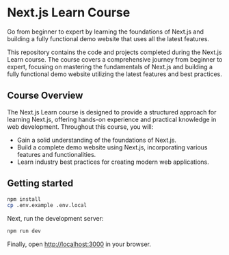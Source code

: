 # Next.js Learn Course
Go from beginner to expert by learning the foundations of Next.js and building a fully functional demo website that uses all the latest features.

This repository contains the code and projects completed during the Next.js Learn course. The course covers a comprehensive journey from beginner to expert, focusing on mastering the fundamentals of Next.js and building a fully functional demo website utilizing the latest features and best practices.

## Course Overview

The Next.js Learn course is designed to provide a structured approach for learning Next.js, offering hands-on experience and practical knowledge in web development. Throughout this course, you will:

- Gain a solid understanding of the foundations of Next.js.
- Build a complete demo website using Next.js, incorporating various features and functionalities.
- Learn industry best practices for creating modern web applications.

## Getting started

```bash
npm install
cp .env.example .env.local
```

Next, run the development server:

```bash
npm run dev
```

Finally, open [http://localhost:3000](http://localhost:3000) in your browser.
